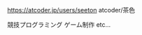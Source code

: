 https://atcoder.jp/users/seeton
atcoder/茶色

競技プログラミング
ゲーム制作
etc...

<!---
seeton/seeton is a ✨ special ✨ repository because its `README.md` (this file) appears on your GitHub profile.
You can click the Preview link to take a look at your changes.
--->
